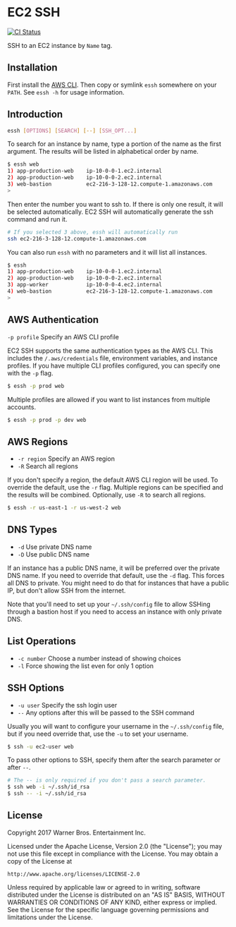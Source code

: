 # EC2 SSH

[![CI Status](https://github.com/nullscreen/ec2-ssh/actions/workflows/ci.yml/badge.svg?branch=master)](https://github.com/nullscreen/ec2-ssh/actions?query=workflow%3ACI+branch%3Amaster)

SSH to an EC2 instance by `Name` tag.

## Installation

First install the [AWS CLI][aws-cli]. Then copy or symlink `essh` somewhere on
your `PATH`. See `essh -h` for usage information.

[aws-cli]: https://aws.amazon.com/cli/

## Introduction

```sh
essh [OPTIONS] [SEARCH] [--] [SSH_OPT...]
```

To search for an instance by name, type a portion of the name as the first
argument. The results will be listed in alphabetical order by name.

```sh
$ essh web
1) app-production-web    ip-10-0-0-1.ec2.internal
2) app-production-web    ip-10-0-0-2.ec2.internal
3) web-bastion           ec2-216-3-128-12.compute-1.amazonaws.com
>
```

Then enter the number you want to ssh to. If there is only one result, it will
be selected automatically. EC2 SSH will automatically generate the ssh command
and run it.

```sh
# If you selected 3 above, essh will automatically run
ssh ec2-216-3-128-12.compute-1.amazonaws.com
```

You can also run `essh` with no parameters and it will list all instances.

```sh
$ essh
1) app-production-web    ip-10-0-0-1.ec2.internal
2) app-production-web    ip-10-0-0-2.ec2.internal
3) app-worker            ip-10-0-0-4.ec2.internal
4) web-bastion           ec2-216-3-128-12.compute-1.amazonaws.com
>
```

## AWS Authentication

`-p profile` Specify an AWS CLI profile

EC2 SSH supports the same authentication types as the AWS CLI. This includes the
`/.aws/credentials` file, environment variables, and instance profiles. If you
have multiple CLI profiles configured, you can specify one with the `-p` flag.

```sh
$ essh -p prod web
```

Multiple profiles are allowed if you want to list instances from multiple
accounts.

```sh
$ essh -p prod -p dev web
```

## AWS Regions

- `-r region` Specify an AWS region
- `-R` Search all regions

If you don't specify a region, the default AWS CLI region will be used. To
override the default, use the `-r` flag. Multiple regions can be specified and
the results will be combined. Optionally, use `-R` to search all regions.

```sh
$ essh -r us-east-1 -r us-west-2 web
```

## DNS Types

- `-d` Use private DNS name
- `-D` Use public DNS name

If an instance has a public DNS name, it will be preferred over the private DNS
name. If you need to override that default, use the `-d` flag. This forces all
DNS to private. You might need to do that for instances that have a public IP,
but don't allow SSH from the internet.

Note that you'll need to set up your `~/.ssh/config` file to allow SSHing
through a bastion host if you need to access an instance with only private DNS.

## List Operations

- `-c number` Choose a number instead of showing choices
- `-l` Force showing the list even for only 1 option

## SSH Options

- `-u user` Specify the ssh login user
- `--` Any options after this will be passed to the SSH command

Usually you will want to configure your username in the `~/.ssh/config` file,
but if you need override that, use the `-u` to set your username.

```sh
$ ssh -u ec2-user web
```

To pass other options to SSH, specify them after the search parameter or after
`--`.

```sh
# The -- is only required if you don't pass a search parameter.
$ ssh web -i ~/.ssh/id_rsa
$ ssh -- -i ~/.ssh/id_rsa
```

## License

Copyright 2017 Warner Bros. Entertainment Inc.

Licensed under the Apache License, Version 2.0 (the "License");
you may not use this file except in compliance with the License.
You may obtain a copy of the License at

    http://www.apache.org/licenses/LICENSE-2.0

Unless required by applicable law or agreed to in writing, software
distributed under the License is distributed on an "AS IS" BASIS,
WITHOUT WARRANTIES OR CONDITIONS OF ANY KIND, either express or implied.
See the License for the specific language governing permissions and
limitations under the License.
